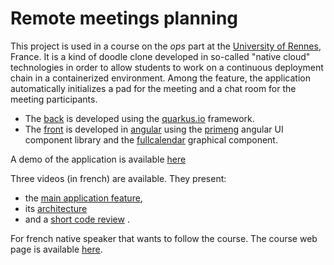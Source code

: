 # Remote meetings planning

This project is used in a course on the *ops* part at the [University of Rennes](https://www.univ-rennes1.fr/), France. It is a kind of doodle clone developed in so-called "native cloud" technologies in order to allow students to work on a continuous deployment chain in a containerized environment. Among the feature, the application automatically initializes a pad for the meeting and a chat room for the meeting participants.

- The [back](https://github.com/barais/doodlestudent/tree/main/api) is developed using the [quarkus.io](https://quarkus.io/) framework. 
- The [front](https://github.com/barais/doodlestudent/tree/main/front) is developed in [angular](https://angular.io/) using the [primeng](https://www.primefaces.org/primeng/)  angular UI component library and the [fullcalendar](https://fullcalendar.io/) graphical component.

A demo of the application is available [here](https://doodle.diverse-team.fr/)

Three videos (in french) are available. They present:
- the [main application feature](https://drive.google.com/file/d/1GQbdgq2CHcddTlcoHqM5Zc8Dw5o_eeLg/preview), 
- its [architecture](https://drive.google.com/file/d/1l5UAsU5_q-oshwEW6edZ4UvQjN3-tzwi/preview) 
- and a [short code review](https://drive.google.com/file/d/1jxYNfJdtd4r_pDbOthra360ei8Z17tX_/preview) .

For french native speaker that wants to follow the course. The course web page is available [here](https://hackmd.diverse-team.fr/s/SJqu5DjSD).
   

 
